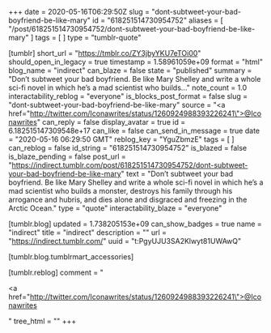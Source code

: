 +++
date = 2020-05-16T06:29:50Z
slug = "dont-subtweet-your-bad-boyfriend-be-like-mary"
id = "618251514730954752"
aliases = [ "/post/618251514730954752/dont-subtweet-your-bad-boyfriend-be-like-mary" ]
tags = [ ]
type = "tumblr-quote"

[tumblr]
short_url = "https://tmblr.co/ZY3jbyYKU7eTOi00"
should_open_in_legacy = true
timestamp = 1.58961059e+09
format = "html"
blog_name = "indirect"
can_blaze = false
state = "published"
summary = "Don’t subtweet your bad boyfriend. Be like Mary Shelley and write a whole sci-fi novel in which he’s a mad scientist who builds..."
note_count = 1.0
interactability_reblog = "everyone"
is_blocks_post_format = false
slug = "dont-subtweet-your-bad-boyfriend-be-like-mary"
source = "<a href=\"http://twitter.com/Iconawrites/status/1260924988393226241\">@Iconawrites</a>"
can_reply = false
display_avatar = true
id = 6.182515147309548e+17
can_like = false
can_send_in_message = true
date = "2020-05-16 06:29:50 GMT"
reblog_key = "YguZbmzE"
tags = [ ]
can_reblog = false
id_string = "618251514730954752"
is_blazed = false
is_blaze_pending = false
post_url = "https://indirect.tumblr.com/post/618251514730954752/dont-subtweet-your-bad-boyfriend-be-like-mary"
text = "Don’t subtweet your bad boyfriend. Be like Mary Shelley and write a whole sci-fi novel in which he’s a mad scientist who builds a monster, destroys his family through his arrogance and hubris, and dies alone and disgraced and freezing in the Arctic Ocean."
type = "quote"
interactability_blaze = "everyone"

[tumblr.blog]
updated = 1.738205153e+09
can_show_badges = true
name = "indirect"
title = "indirect"
description = ""
url = "https://indirect.tumblr.com/"
uuid = "t:PgyUJU3SA2Klwyt81UWAwQ"

[tumblr.blog.tumblrmart_accessories]

[tumblr.reblog]
comment = "<p><a href=\"http://twitter.com/Iconawrites/status/1260924988393226241\">@Iconawrites</a></p>"
tree_html = ""
+++
